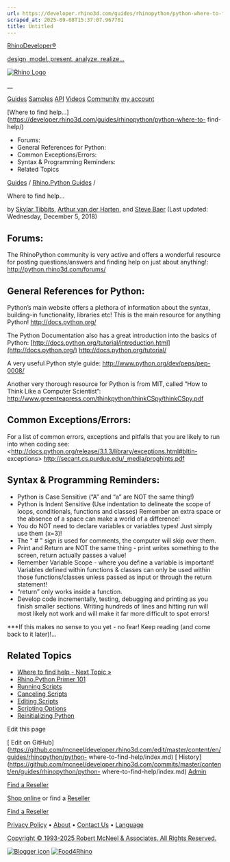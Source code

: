 ```yaml
---
url: https://developer.rhino3d.com/guides/rhinopython/python-where-to-find-help/
scraped_at: 2025-09-08T15:37:07.967701
title: Untitled
---
```


[RhinoDeveloper®](/)

[design, model, present, analyze, realize...](/)

[![Rhino Logo](https://developer.rhino3d.com/images/rhinodevlogo.png)](/)

__

[Guides](https://developer.rhino3d.com/guides)
[Samples](https://developer.rhino3d.com/samples)
[API](https://developer.rhino3d.com/api)
[Videos](https://developer.rhino3d.com/videos)
[Community](https://discourse.mcneel.com/c/rhino-developer) [my account
](https://www.rhino3d.com/my-account/ "Manage your account, licenses, and
teams")

[Where to find
help...](https://developer.rhino3d.com/guides/rhinopython/python-where-to-
find-help/)

  * Forums:
  * General References for Python:
  * Common Exceptions/Errors:
  * Syntax & Programming Reminders:
  * Related Topics

[Guides](https://developer.rhino3d.com/en/guides/) / [Rhino.Python
Guides](https://developer.rhino3d.com/en/guides/rhinopython/) /

Where to find help...

by [Skylar Tibbits](https://discourse.mcneel.com/u//), [Arthur van der
Harten](https://discourse.mcneel.com/u/aharten/), and [Steve
Baer](https://discourse.mcneel.com/u/stevebaer/) (Last updated: Wednesday,
December 5, 2018)

## Forums:

The RhinoPython community is very active and offers a wonderful resource for
posting questions/answers and finding help on just about anything!:
<http://python.rhino3d.com/forums/>

## General References for Python:

Python’s main website offers a plethora of information about the syntax,
building-in functionality, libraries etc! This is the main resource for
anything Python! <http://docs.python.org/>

The Python Documentation also has a great introduction into the basics of
Python:
[http://docs.python.org/tutorial/introduction.html](http://docs.python.org/)
<http://docs.python.org/tutorial/>

A very useful Python style guide: <http://www.python.org/dev/peps/pep-0008/>

Another very thorough resource for Python is from MIT, called “How to Think
Like a Computer Scientist”:
<http://www.greenteapress.com/thinkpython/thinkCSpy/thinkCSpy.pdf>

## Common Exceptions/Errors:

For a list of common errors, exceptions and pitfalls that you are likely to
run into when coding see:
<http://docs.python.org/release/3.1.3/library/exceptions.html#bltin-
exceptions> <http://secant.cs.purdue.edu/_media/proghints.pdf>

## Syntax & Programming Reminders:

  * Python is Case Sensitive (“A” and “a” are NOT the same thing!)
  * Python is Indent Sensitive (Use indentation to delineate the scope of loops, conditionals, functions and classes) Remember an extra space or the absence of a space can make a world of a difference!
  * You do NOT need to declare variables or variables types! Just simply use them (x=3)!
  * The " # " sign is used for comments, the computer will skip over them.
  * Print and Return are NOT the same thing - print writes something to the screen, return actually passes a value!
  * Remember Variable Scope - where you define a variable is important! Variables defined within functions & classes can only be used within those functions/classes unless passed as input or through the return statement!
  * “return” only works inside a function.
  * Develop code incrementally, testing, debugging and printing as you finish smaller sections. Writing hundreds of lines and hitting run will most likely not work and will make it far more difficult to spot errors!

***If this makes no sense to you yet - no fear! Keep reading (and come back to
it later)!…

## Related Topics

  * [Where to find help - Next Topic »](https://developer.rhino3d.com/guides/rhinopython/primer-101/1-2-where-to-find-help/)
  * [Rhino.Python Primer 101](https://developer.rhino3d.com/guides/rhinopython/primer-101/rhinopython101)
  * [Running Scripts](https://developer.rhino3d.com/guides/rhinopython/python-running-scripts/)
  * [Canceling Scripts](https://developer.rhino3d.com/guides/rhinopython/python-canceling-scripts/)
  * [Editing Scripts](https://developer.rhino3d.com/guides/rhinopython/python-editing-scripts)
  * [Scripting Options](https://developer.rhino3d.com/guides/rhinopython/python-scripting-options)
  * [Reinitializing Python](https://developer.rhino3d.com/guides/rhinopython/python-scripting-reinitialize)

Edit this page

[ Edit on
GitHub](https://github.com/mcneel/developer.rhino3d.com/edit/master/content/en/guides/rhinopython/python-
where-to-find-help/index.md) [
History](https://github.com/mcneel/developer.rhino3d.com/commits/master/content/en/guides/rhinopython/python-
where-to-find-help/index.md) [ Admin](https://developer.rhino3d.com/admin)

[Find a Reseller](https://www.rhino3d.com/sales)

[Shop online](https://www.rhino3d.com/store) or find a
[Reseller](https://www.rhino3d.com/sales)

[Find a Reseller](https://www.rhino3d.com/sales)

[Privacy Policy](https://www.rhino3d.com/privacy) •
[About](https://www.rhino3d.com/mcneel/about) • [Contact
Us](https://www.rhino3d.com/mcneel/contact) • [
Language](https://www.rhino3d.com/language "Change to a different region or
language")

[Copyright © 1993-2025 Robert McNeel & Associates. All Rights
Reserved.](https://www.rhino3d.com/mcneel/about)

[](https://www.facebook.com/McNeelRhinoceros/)
[](https://twitter.com/bobmcneel) [](https://www.linkedin.com/groups/75313/)
[](https://www.youtube.com/user/RhinoGuide/videos) [](https://vimeo.com/rhino)
[![Blogger
icon](https://developer.rhino3d.com/images/blogger.svg)](http://blog.rhino3d.com/)
[![Food4Rhino](https://developer.rhino3d.com/images/f4r_icon_01.svg)](https://www.food4rhino.com)

